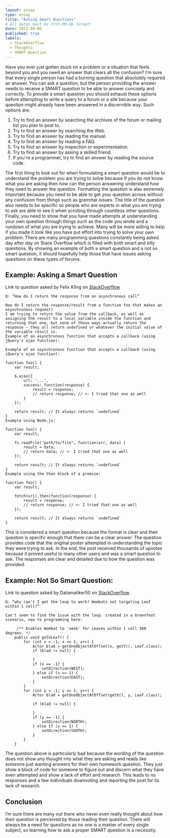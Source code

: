 ```yaml
---
layout: essay
type: essay
title: "Asking Smart Questions"
# All dates must be YYYY-MM-DD format!
date: 2022-09-08
published: true
labels:
  - StackOverflow
  - Thoughts
  - SMART Question
---
```



Have you ever just gotten stuck on a problem or a situation that feels beyond you and you need an answer that clears all the confusion? I’m sure that every single person has had a burning question that absolutely required an answer. You can ask a question, but the person providing the answer needs to receive a SMART question to be able to answer concisely and correctly. To provide a smart question you should exhaust these options before attempting to write a query to a forum or a site because your question might already have been answered in a discernible way. Such options are:


1. Try to find an answer by searching the archives of the forum or mailing list you plan to post to.
2. Try to find an answer by searching the Web.
3. Try to find an answer by reading the manual.
4. Try to find an answer by reading a FAQ.
5. Try to find an answer by inspection or experimentation.
6. Try to find an answer by asking a skilled friend.
7. If you're a programmer, try to find an answer by reading the source code.


The first thing to look out for when formulating a smart question would be to understand the problem you are trying to solve because if you do not know what you are asking then how can the person answering understand how they need to answer the question. Formatting the question is also extremely important because you need to be able to get your question across without any confusion from things such as grammar issues. The title of the question also needs to be specific so people who are experts in what you are trying to ask are able to see it when scrolling through countless other questions. Finally, you need to show that you have made attempts at understanding your own question through things such as the code you wrote and a rundown of what you are trying to achieve. Many will be more willing to help if you made it look like you have put effort into trying to solve your own problem. 
There are many programming questions constantly being asked day after day on Stack Overflow which is filled with both smart and silly questions. By showing an example of both a smart question and a not so smart question, it should hopefully help those that have issues asking questions on these types of forums.

## Example: Asking a Smart Question

Link to question asked by Felix Kling on [StackOverflow](https://stackoverflow.com/questions/14220321/how-do-i-return-the-response-from-an-asynchronous-call)
```
Q: “How do I return the response from an asynchronous call”

How do I return the response/result from a function foo that makes an asynchronous request?
I am trying to return the value from the callback, as well as assigning the result to a local variable inside the function and returning that one, but none of those ways actually return the response — they all return undefined or whatever the initial value of the variable result is.
Example of an asynchronous function that accepts a callback (using jQuery's ajax function):

Example of an asynchronous function that accepts a callback (using jQuery's ajax function):

function foo() {
    var result;

    $.ajax({
        url: '...',
        success: function(response) {
            result = response;
            // return response; // <- I tried that one as well
        }
    });

    return result; // It always returns `undefined`
}
Example using Node.js:

function foo() {
    var result;

    fs.readFile("path/to/file", function(err, data) {
        result = data;
        // return data; // <- I tried that one as well
    });

    return result; // It always returns `undefined`
}
Example using the then block of a promise:

function foo() {
    var result;

    fetch(url).then(function(response) {
        result = response;
        // return response; // <- I tried that one as well
    });

    return result; // It always returns `undefined`
}
```

This is considered a smart question because the format is clear and their question is specific enough that there can be a clear answer. The question provides code that the original poster attempted in understanding the topic they were trying to ask. In the end, the post received thousands of upvotes because it proved useful to many other users and was a smart question to ask. The responses are clear and detailed due to how the question was provided.

## Example: Not So Smart Question:

Link to question asked by Datamatiker50 on [StackOverflow](https://stackoverflow.com/questions/73650419/why-cant-i-get-the-loop-to-work-wombats-not-targeting-leaf-within-1-cell)
```
Q: “why can't I get the loop to work? Wombats not targeting Leaf within 1 cell?”
 
Can't seem to find the issue with the loop. created in a Greenfoot scenario, new to programming here:
 
     /** Enables Wombat to 'seek' for Leaves within 1 cell 360 degrees. */
    public void goToLeaf() {
        for (int x = -1; x <= 1; x++) {
            Actor blad = getOneObjectAtOffset(x, getY(), Leaf.class);
            if (blad != null) {
    
            }
            if (x == -1) {
                setDirection(WEST);
            } else if (x == 1) {
                setDirection(EAST);
            }
        }
        for (int y = -1; y <= 1; y++) {
            Actor blad = getOneObjectAtOffset(getX(), y, Leaf.class);
    
            if (blad != null) {
    
            }
            if (y == -1) {
                setDirection(NORTH);
            } else if (y == 1) {
                setDirection(SOUTH);
            }
        }
    }
 ```
The question above is particularly bad because the wording of the question does not show any thought into what they are asking and reads like someone just wanting answers for their own homework question. They just show a block of code for someone to figure out and discern what they have even attempted and show a lack of effort and research. This leads to no responses and a few individuals downvoting and reporting the post for its lack of research. 
 
## Conclusion
 
I’m sure there are many out there who never even really thought about how their question is perceived by those reading their question. There will always be a need for questions as no one is a master of every single subject, so learning how to ask a proper SMART question is a necessity. 
